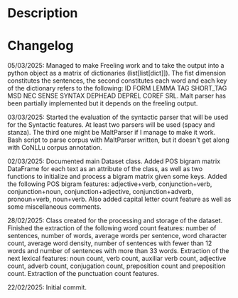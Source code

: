 # Description

# Changelog

05/03/2025: Managed to make Freeling work and to take the output into a python object as a matrix of dictionaries (list[list[dict]]). The fist dimension constitutes the sentences, the second constitutes each word and each key of the dictionary refers to the following: ID FORM LEMMA TAG SHORT_TAG MSD NEC SENSE SYNTAX DEPHEAD DEPREL COREF SRL. Malt parser has been partially implemented but it depends on the freeling output.

03/03/2025: Started the evaluation of the syntactic parser that will be used for the Syntactic features. At least two parsers will be used (spacy and stanza). The third one might be MaltParser if I manage to make it work. Bash script to parse corpus with MaltParser written, but it doesn't get along with CoNLLu corpus annotation.

02/03/2025: Documented main Dataset class. Added POS bigram matrix DataFrame for each text as an attribute of the class, as well as two functions to initialize and process a bigram matrix given some keys. Added the following POS bigram features: adjective+verb, conjunction+verb, conjunction+noun, conjunction+adjective, conjunction+adverb, pronoun+verb, noun+verb. Also added capital letter count feature as well as some miscellaneous comments.

28/02/2025: Class created for the processing and storage of the dataset. Finished the extraction of the following word count features: number of sentences, number of words, average words per sentence, word character count, average word density, number of sentences with fewer than 12 words and number of sentences with more than 33 words. Extraction of the next lexical features: noun count, verb count, auxiliar verb count, adjective count, adverb count, conjugation count, preposition count and preposition count. Extraction of the punctuation count features.

22/02/2025: Initial commit.
